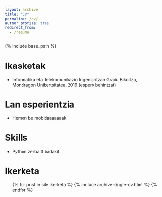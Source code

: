 ```yaml
---
layout: archive
title: "CV"
permalink: /cv/
author_profile: true
redirect_from:
  - /resume
---
```


{% include base_path %}

Ikasketak
======
* Informatika eta Telekomunikazio Ingeniaritzan Gradu Bikoitza, Mondragon Unibertsitatea, 2019 (espero behintzat)

Lan esperientzia
======
* Hemen be mobidaaaaaaak
  
Skills
======
* Python zerbaitt badakit

  
Ikerketa
======
  <ul>{% for post in site.ikerketa %}
    {% include archive-single-cv.html %}
  {% endfor %}</ul>
  
